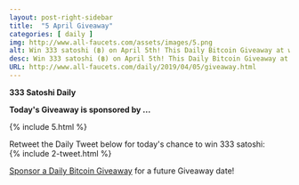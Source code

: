 ```yaml
---
layout: post-right-sidebar
title:  "5 April Giveaway"
categories: [ daily ]
img: http://www.all-faucets.com/assets/images/5.png
alt: Win 333 satoshi (฿) on April 5th! This Daily Bitcoin Giveaway at www.all-faucets.com is sponsored by CryptoTab Browser.
desc: Win 333 satoshi (฿) on April 5th! This Daily Bitcoin Giveaway at www.all-faucets.com is sponsored by CryptoTab Browser.
URL: http://www.all-faucets.com/daily/2019/04/05/giveaway.html
---
```

**333 Satoshi Daily**

<b>Today's Giveaway is sponsored by ...</b>

{% include  5.html %}


Retweet the Daily Tweet below for today's chance to win 333 satoshi:<br>
{% include  2-tweet.html %}

<a href="http://www.all-faucets.com/daily/2019/03/29/giveaway-sponsorship.html">Sponsor a Daily Bitcoin Giveaway</a> for a future Giveaway date!
